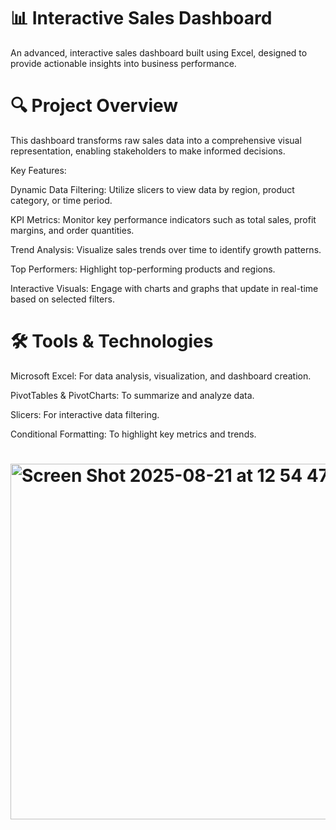 # 📊 Interactive Sales Dashboard

An advanced, interactive sales dashboard built using Excel, designed to provide actionable insights into business performance.

# 🔍 Project Overview

This dashboard transforms raw sales data into a comprehensive visual representation, enabling stakeholders to make informed decisions.

Key Features:

Dynamic Data Filtering: Utilize slicers to view data by region, product category, or time period.

KPI Metrics: Monitor key performance indicators such as total sales, profit margins, and order quantities.

Trend Analysis: Visualize sales trends over time to identify growth patterns.

Top Performers: Highlight top-performing products and regions.

Interactive Visuals: Engage with charts and graphs that update in real-time based on selected filters.


# 🛠️ Tools & Technologies
Microsoft Excel: For data analysis, visualization, and dashboard creation.

PivotTables & PivotCharts: To summarize and analyze data.

Slicers: For interactive data filtering.

Conditional Formatting: To highlight key metrics and trends.

# <img width="1434" height="569" alt="Screen Shot 2025-08-21 at 12 54 47 AM" src="https://github.com/user-attachments/assets/e89a15fb-444d-4e5d-a8d3-a1aab2ee9cf4" />
